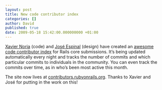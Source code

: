 ```yaml
---
layout: post
title: New code contributor index
categories: []
author: David
published: true
date: 2009-05-18 15:42:00.000000000 +01:00
---
```

<p><a href="http://www.hashref.com/">Xavier Noria</a> (code) and <a href="http://www.josespinal.com/">José Espinal</a> (design) have created an <a href="http://contributors.rubyonrails.org/">awesome code contributor index</a> for Rails core submissions. It&#8217;s being updated automatically every night and tracks the number of commits and which particular commits to individuals in the community. You can even track the commits over time, as in who&#8217;s been most active this month.</p>
<p>The site now lives at <a href="http://contributors.rubyonrails.org/">contributors.rubyonrails.org</a>. Thanks to Xavier and José for putting in the work on this!</p>